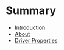 # Summary

* [Introduction](README.md)
* [About](about.md)
* [Driver Properties](driver-properties.md)

